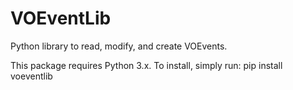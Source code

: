 # VOEventLib
Python library to read, modify, and create VOEvents.



This package requires Python 3.x. To install, simply run: pip install voeventlib
